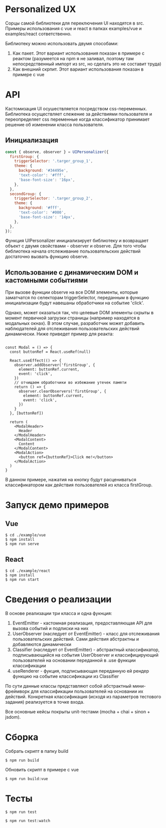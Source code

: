 # Personalized UX

Сорцы самой библиотеки для переключения UI находятся в src. Примеры использования с vue и react в папках examples/vue и examples/react сответственно.

Библиотеку можно использовать двумя способами: 
1. Как пакет. Этот вариант использования показан в примере с реактом (разумеется на npm я не заливал, поэтому там непосредственный импорт из src, но сделать это не составит труда)
2. Как внешний скрпит. Этот вариант использования показан в примере с vue

# API

Кастомизация UI осушествляется посредством css-переменных. Библиотека осуществляет слежение за действиями пользователя и переопределяет css переменные когда классификатор принимает решение об изменении класса пользователя. 

## Инициализация 

```javascript
const { observe, observer } = UIPersonalizer({
  firstGroup: {
    triggerSelector: '.targer_group_1',
    theme: {
      background: '#34495e',
      'text-color': '#fff',
      'base-font-size': '16px',
    },
  },
  secondGroup: {
    triggerSelector: '.targer_group_2',
    theme: {
      background: '#fff',
      'text-color': '#000',
      'base-font-size': '14px',
    },
  },
});
```

Функция UIPersonalizer инициализирует библиотеку и возвращает объект с двумя свойствами - observer и observe.
Для того чтобы библиотека начала отслеживание пользовательских действий достаточно вызвать функцию observe. 

## Использование с динамическим DOM и кастомными событиями

При вызове функции observe на все DOM элементы, которые заматчатся по селекторам triggerSelector, переданным в функцию инициализации будут навешаны обработчики на событие 'click'.

Однако, может оказаться так, что целевые DOM элементы скрыты в момент первичной загрузки страницы (например находятся в модальных окнах). В этом случае, разработчик может добавить наблюдателей для отслеживания пользовательских действий динамически. Ниже приведет пример для реакта:

```tsx

const Modal = () => {
  const buttonRef = React.useRef(null)

  React.useEffect(() => {
    observer.addObserver('firstGroup', {
      element: buttonRef.current,
      event: 'click',
    })
    // отчищаем обработчики во избежание утечек памяти
    return () => {
      observer.clearObservers('firstGroup', {
        element: buttonRef.current,
        event: 'click',
      })
    }
  }, [buttonRef])

  return (
    <ModalHeader>
      Header
    </ModalHeader>
    <ModalContent>
      Content
    </ModalContent>
    <ModalAction>
      <button ref={buttonRef}>Click me!</button>
    </ModalAction>
  )
}
```

В данном примере, нажатия на кнопку будут расцениваться классификатором как действия пользователей из класса firstGroup.


# Запуск демо примеров

## Vue
```
$ cd ./example/vue
$ npm install
$ npm run serve
```

## React
```
$ cd ./example/react
$ npm install
$ npm run start
```

# Сведения о реализации

В основе реализации три класса и одна фукнция:
1. EventEmitter - кастомная реализация, предоставляющая API для вызова событий и подписки на них
2. UserObserver (наследует от EventEmitter) - класс для отслеживания пользовательских действий. Сами действия абстрактны и добавляются динамически
3. Classifier (наследует от EventEmitter) - абстрактный классификатор, подписывающийся на события UserObserver и классифицирующий пользователей на основании переданной в .use функции классификации
4. useRenderer - фукция, подписывающая переданную ей рендер функцию на событие классификации из Classifier

По сути данные классы представляют собой абстрактный мини-фреймворк для классификации пользователей на основании их действий. Конкретная классификация (исходя из параметров тестового задания) реализуется в точке входа. 

Все основные кейсы покрыты unit-тестами (mocha + chai + sinon + jsdom).

# Сборка 
Собрать скрипт в папку build
```
$ npm run build
```

Обновить скрипт в примере с vue
```
$ npm run build:vue
```

# Тесты
```
$ npm run test
```
```
$ npm run test:watch
```